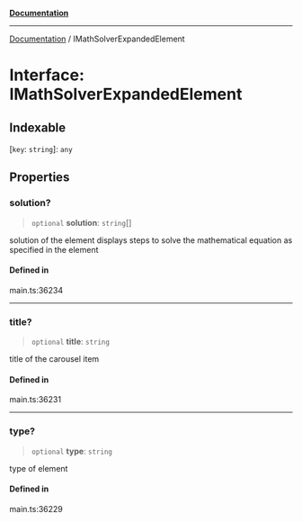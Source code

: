 [**Documentation**](../README.md)

***

[Documentation](../README.md) / IMathSolverExpandedElement

# Interface: IMathSolverExpandedElement

## Indexable

 \[`key`: `string`\]: `any`

## Properties

### solution?

> `optional` **solution**: `string`[]

solution of the element
displays steps to solve the mathematical equation as specified in the element

#### Defined in

main.ts:36234

***

### title?

> `optional` **title**: `string`

title of the carousel item

#### Defined in

main.ts:36231

***

### type?

> `optional` **type**: `string`

type of element

#### Defined in

main.ts:36229

